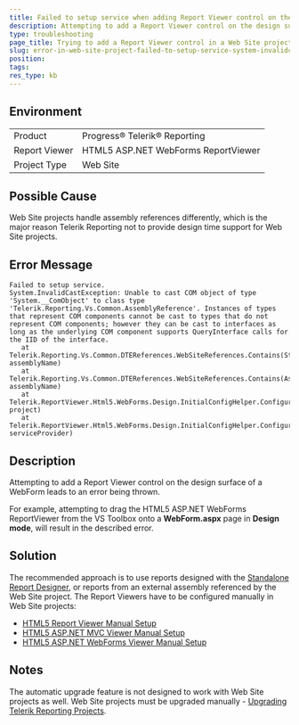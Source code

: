 ```yaml
---
title: Failed to setup service when adding Report Viewer control on the page.
description: Attempting to add a Report Viewer control on the design surface of a WebForm leads to an error being thrown.
type: troubleshooting
page_title: Trying to add a Report Viewer control in a Web Site projects leads to InvalidCastException error.
slug: error-in-web-site-project-failed-to-setup-service-system-invalidcastexception
position: 
tags: 
res_type: kb
---
```


## Environment
<table>
	<tbody>
		<tr>
			<td>Product</td>
			<td>Progress® Telerik® Reporting</td>
		</tr>
		<tr>
			<td>Report Viewer</td>
			<td>HTML5 ASP.NET WebForms ReportViewer</td>
		</tr>
        <tr>
			<td>Project Type</td>
			<td>Web Site</td>
		</tr>
	</tbody>
</table>

## Possible Cause

Web Site projects handle assembly references differently, which is the major reason Telerik Reporting not to provide design time support for Web Site projects.

## Error Message

```
Failed to setup service.
System.InvalidCastException: Unable to cast COM object of type 'System.__ComObject' to class type 'Telerik.Reporting.Vs.Common.AssemblyReference'. Instances of types that represent COM components cannot be cast to types that do not represent COM components; however they can be cast to interfaces as long as the underlying COM component supports QueryInterface calls for the IID of the interface.
   at Telerik.Reporting.Vs.Common.DTEReferences.WebSiteReferences.Contains(String assemblyName)
   at Telerik.Reporting.Vs.Common.DTEReferences.WebSiteReferences.Contains(AssemblyName assemblyName)
   at Telerik.ReportViewer.Html5.WebForms.Design.InitialConfigHelper.ConfigureReferences(DTEProject project)
   at Telerik.ReportViewer.Html5.WebForms.Design.InitialConfigHelper.ConfigureFirstTime(IServiceProvider serviceProvider)
```

## Description

Attempting to add a Report Viewer control on the design surface of a WebForm leads to an error being thrown.

For example, attempting to drag the HTML5 ASP.NET WebForms ReportViewer from the VS Toolbox onto a **WebForm.aspx** page in **Design mode**, will result in the described error.

## Solution

The recommended approach is to use reports designed with the [Standalone Report Designer](../standalone-report-designer), or reports from an external assembly referenced by the Web Site project. The Report Viewers have to be configured manually in Web Site projects:

- [HTML5 Report Viewer Manual Setup](../html5-report-viewer-embedding)
- [HTML5 ASP.NET MVC Viewer Manual Setup](../html5-mvc-report-viewer-embedding)
- [HTML5 ASP.NET WebForms Viewer Manual Setup](../html5-webforms-report-viewer-manual-setup)

## Notes

The automatic upgrade feature is not designed to work with Web Site projects as well. Web Site projects must be upgraded manually - [Upgrading Telerik Reporting Projects](../installation-upgrading-newer-version).
